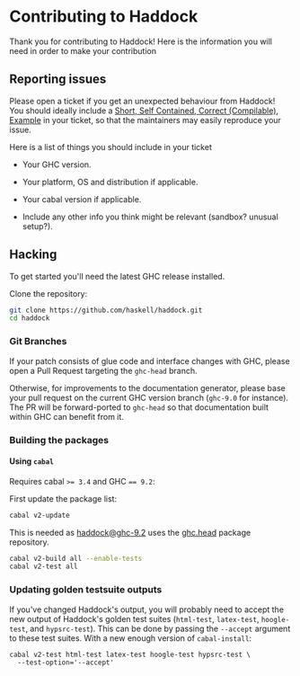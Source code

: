 # Contributing to Haddock

Thank you for contributing to Haddock! Here is the information you will need in
order to make your contribution

## Reporting issues

Please open a ticket if you get an unexpected behaviour from Haddock!  
You should ideally include a [Short, Self Contained, Correct (Compilable), Example][SSCCE]
in your ticket, so that the maintainers may easily reproduce your issue.

Here is a list of things you should include in your ticket

* Your GHC version.

* Your platform, OS and distribution if applicable.

* Your cabal version if applicable.

* Include any other info you think might be relevant (sandbox? unusual setup?).

## Hacking

To get started you'll need the latest GHC release installed.

Clone the repository:

```bash
git clone https://github.com/haskell/haddock.git
cd haddock
```

### Git Branches

If your patch consists of glue code and interface changes with GHC, please
open a Pull Request targeting the `ghc-head` branch.

Otherwise, for improvements to the documentation generator,
please base your pull request on the current GHC version branch
(`ghc-9.0` for instance). The PR will be forward-ported to `ghc-head`
so that documentation built within GHC can benefit from it.

### Building the packages

#### Using `cabal`

Requires cabal `>= 3.4` and GHC `== 9.2`:

First update the package list:

```bash
cabal v2-update
```

This is needed as haddock@ghc-9.2 uses the
[ghc.head](https://ghc.gitlab.haskell.org/head.hackage/) package repository.

```bash
cabal v2-build all --enable-tests
cabal v2-test all
```

### Updating golden testsuite outputs

If you've changed Haddock's output, you will probably need to accept the new
output of Haddock's golden test suites (`html-test`, `latex-test`,
`hoogle-test`, and `hypsrc-test`). This can be done by passing the `--accept`
argument to these test suites. With a new enough version of `cabal-install`:

```
cabal v2-test html-test latex-test hoogle-test hypsrc-test \
  --test-option='--accept'
```


[SSCCE]: http://sscce.org/

